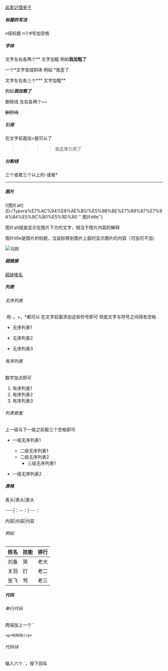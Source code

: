 [此笔记借鉴于](https://www.jianshu.com/p/191d1e21f7ed "笔记来源")



##### 标题的写法

n级标题  n个#号加空格 





##### 字体

文字左右各两个** 文字加粗  例如**我加粗了**

一个*文字变成斜体 例如 *我歪了

文字左右各三个*** 文字加粗**

例如***我加粗了***

删除线 左右各两个~~

~~删除线~~



##### 引用

在文字前面加>就可以了

> > > > 我这里引用了





##### 分割线

三个或者三个以上的-或者*

------





##### 图片

![图片alt](D:/Typora%E7%AC%94%E8%AE%B0/%E5%9B%BE%E7%89%87%E7%9A%84%E5%9C%B0%E5%9D%80 '' 图片title'')

图片alt就是显示在图片下方的文字，相当于图片内容的解释

图片title是图片的标题，当鼠标移到图片上面时显示图片的内容（可加可不加）

![马刺](D:\图片\NBA\1497025763959.jpeg "马刺大家庭")





##### 超链接

[超链接名](超链接的地址 "超链接的title")





##### 列表

###### 无序列表

​	用-，+，*都可以  在文字前面添加这些符号即可  但是文字与符号之间得有空格

- 无序列表1

- 无序列表2

- 无序列表3

###### 有序列表

 数字加点即可

1. 有序列表1
2. 有序列表2
3. 有序列表3

###### 列表嵌套

上一级与下一级之前敲三个空格即可

- 一级无序列表1
  - 二级无序列表1
  - 二级无序列表2
    - 三级无序列表1

- 一级无序列表2



##### 表格

表头|表头|表头

----|：--：|---：

内容|内容|内容

###### 例如

| 姓名 | 技能 | 排行 |
| ---- | ---- | ---- |
| 刘备 | 哭   | 老大 |
| 关羽 | 打   | 老二 |
| 张飞 | 骂   | 老三 |





##### 代码

###### 单行代码

两端加上一个``

`<p>啦啦啦</p>`

###### 代码块

输入六个	`，按下回车

```

```

